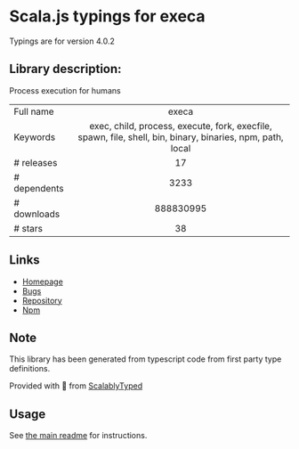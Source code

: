 
# Scala.js typings for execa

Typings are for version 4.0.2

## Library description:
Process execution for humans

|                    |                 |
| ------------------ | :-------------: |
| Full name          | execa |
| Keywords           | exec, child, process, execute, fork, execfile, spawn, file, shell, bin, binary, binaries, npm, path, local |
| # releases         | 17 |
| # dependents       | 3233 |
| # downloads        | 888830995 |
| # stars            | 38 |

## Links
- [Homepage](https://github.com/sindresorhus/execa#readme)
- [Bugs](https://github.com/sindresorhus/execa/issues)
- [Repository](https://github.com/sindresorhus/execa)
- [Npm](https://www.npmjs.com/package/execa)
    


## Note
This library has been generated from typescript code from first party type definitions.

Provided with :purple_heart: from [ScalablyTyped](https://github.com/oyvindberg/ScalablyTyped)

## Usage
See [the main readme](../../readme.md) for instructions.


